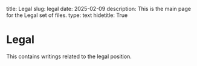 title: Legal
slug: legal
date: 2025-02-09
description: This is the main page for the Legal set of files.
type: text
hidetitle: True
<!-- Author: Ian Stewart. -->

# Legal

This contains writings related to the legal position.

 
